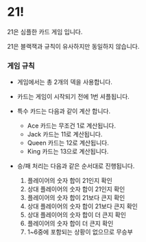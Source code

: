 # 21!
21은 심플한 카드 게임 입니다.

21은 블랙잭과 규칙이 유사하지만 동일하지 않습니다.


### 게임 규칙
- 게임에서는 총 2개의 덱을 사용합니다.

- 카드는 게임이 시작되기 전에 1번 셔플됩니다.

- 특수 카드는 다음과 같이 계산 합니다.
    - Ace 카드는 무조건 1로 계산됩니다.
    - Jack 카드는 11로 계산됩니다.
    - Queen 카드는 12로 계산됩니다.
    - King 카드는 13으로 계산됩니다.

- 승/패 처리는 다음과 같은 순서대로 진행됩니다.
    1. 플레이어의 숫자 합이 21인지 확인
    2. 상대 플레이어의 숫자 합이 21인지 확인
    3. 플레이어의 숫자 합이 21보다 큰지 확인
    4. 상대 플레이어의 숫자 합이 21보다 큰지 확인
    5. 상대 플레이어의 숫자 합이 더 큰지 확인
    6. 플레이어의 숫자 합이 더 큰지 확인
    7. 1~6중에 포함되는 상황이 없으므로 무승부
